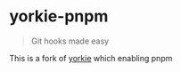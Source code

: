 # yorkie-pnpm

> Git hooks made easy

This is a fork of [yorkie](https://github.com/yyx990803/yorkie) which enabling pnpm

